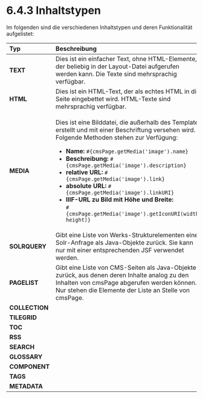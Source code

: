 # 6.4.3 Inhaltstypen

Im folgenden sind die verschiedenen Inhaltstypen und deren Funktionalität aufgelistet:

<table>
  <thead>
    <tr>
      <th style="text-align:left">Typ</th>
      <th style="text-align:left">Beschreibung</th>
    </tr>
  </thead>
  <tbody>
    <tr>
      <td style="text-align:left"><b>TEXT</b> 
      </td>
      <td style="text-align:left">Dies ist ein einfacher Text, ohne HTML-Elemente, der beliebig in der Layout-Datei
        aufgerufen werden kann. Die Texte sind mehrsprachig verfügbar.</td>
    </tr>
    <tr>
      <td style="text-align:left"><b>HTML</b> 
      </td>
      <td style="text-align:left">Dies ist ein HTML-Text, der als echtes HTML in die Seite eingebettet wird.
        HTML-Texte sind mehrsprachig verfügbar.</td>
    </tr>
    <tr>
      <td style="text-align:left"><b>MEDIA</b> 
      </td>
      <td style="text-align:left">
        <p>Dies ist eine Bilddatei, die außerhalb des Templates erstellt und mit
          einer Beschriftung versehen wird. Folgende Methoden stehen zur Verfügung:</p>
        <ul>
          <li><b>Name: </b><code>#{cmsPage.getMedia(&apos;image&apos;).name}</code>
          </li>
          <li><b>Beschreibung: </b><code>#{cmsPage.getMedia(&apos;image&apos;).description}</code>
          </li>
          <li><b>relative URL: </b><code>#{cmsPage.getMedia(&apos;image&apos;).link}</code>
          </li>
          <li><b>absolute URL: </b><code>#{cmsPage.getMedia(&apos;image&apos;).linkURI}</code>
          </li>
          <li><b>IIIF-URL zu Bild mit Höhe und Breite: <br /></b><code>#{cmsPage.getMedia(&apos;image&apos;).getIconURI(width, height)}</code>
          </li>
        </ul>
      </td>
    </tr>
    <tr>
      <td style="text-align:left"><b>SOLRQUERY</b> 
      </td>
      <td style="text-align:left">Gibt eine Liste von Werks-Strukturelementen einer Solr-Anfrage als Java-Objekte
        zurück. Sie kann nur mit einer entsprechenden JSF verwendet werden.</td>
    </tr>
    <tr>
      <td style="text-align:left"><b>PAGELIST</b> 
      </td>
      <td style="text-align:left">Gibt eine Liste von CMS-Seiten als Java-Objekte zurück, aus denen deren
        Inhalte analog zu den Inhalten von cmsPage abgerufen werden können. Nur
        stehen die Elemente der Liste an Stelle von cmsPage.</td>
    </tr>
    <tr>
      <td style="text-align:left"><b>COLLECTION</b>
      </td>
      <td style="text-align:left"><b></b>
      </td>
    </tr>
    <tr>
      <td style="text-align:left"><b>TILEGRID</b>
      </td>
      <td style="text-align:left"><b></b>
      </td>
    </tr>
    <tr>
      <td style="text-align:left"><b>TOC</b>
      </td>
      <td style="text-align:left"><b></b>
      </td>
    </tr>
    <tr>
      <td style="text-align:left"><b>RSS</b>
      </td>
      <td style="text-align:left"><b></b>
      </td>
    </tr>
    <tr>
      <td style="text-align:left"><b>SEARCH</b>
      </td>
      <td style="text-align:left"><b></b>
      </td>
    </tr>
    <tr>
      <td style="text-align:left"><b>GLOSSARY</b>
      </td>
      <td style="text-align:left"><b></b>
      </td>
    </tr>
    <tr>
      <td style="text-align:left"><b>COMPONENT</b>
      </td>
      <td style="text-align:left"><b></b>
      </td>
    </tr>
    <tr>
      <td style="text-align:left"><b>TAGS</b>
      </td>
      <td style="text-align:left"><b></b>
      </td>
    </tr>
    <tr>
      <td style="text-align:left"><b>METADATA</b>
      </td>
      <td style="text-align:left"></td>
    </tr>
  </tbody>
</table>